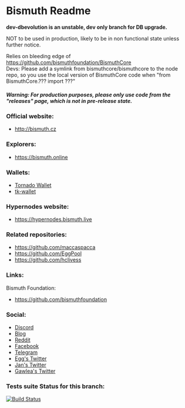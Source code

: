 Bismuth Readme
=======

**dev-dbevolution is an unstable, dev only branch for DB upgrade.**

NOT to be used in production, likely to be in non functional state unless further notice.

Relies on bleeding edge of https://github.com/bismuthfoundation/BismuthCore  
Devs: Please add a symlink from bismuthcore/bismuthcore to the node repo, so you use the local version of BismuthCore code when "from BismuthCore.??? import ???"


##### Warning: For production purposes, please only use code from the "releases" page, which is not in pre-release state.

### Official website:
* http://bismuth.cz

### Explorers:
* https://bismuth.online

### Wallets:
* [Tornado Wallet](https://github.com/bismuthfoundation/TornadoWallet)
* [tk-wallet](https://github.com/bismuthfoundation/tk-wallet)

### Hypernodes website:
* https://hypernodes.bismuth.live

### Related repositories: 
* https://github.com/maccaspacca
* https://github.com/EggPool
* https://github.com/hclivess

### Links:

Bismuth Foundation: 
* https://github.com/bismuthfoundation

### Social:
* [Discord](https://discord.gg/dKVZd4z)
* [Blog](https://hypernodes.bismuth.live/?page_id=20)
* [Reddit](https://www.reddit.com/r/cryptobismuth)
* [Facebook](https://web.facebook.com/cryptobismuth)
* [Telegram](https://t.me/cryptobismuth)
* [Egg's Twitter](https://twitter.com/EggPoolNet)
* [Jan's Twitter](https://twitter.com/bismuthdev)
* [Gawlea's Twitter](https://twitter.com/BismuthPlatform)

### Tests suite Status for this branch:
[![Build Status](https://travis-ci.org/bismuthfoundation/Bismuth.svg?branch=dev-dbevolution)](https://travis-ci.org/bismuthfoundation/Bismuth)


